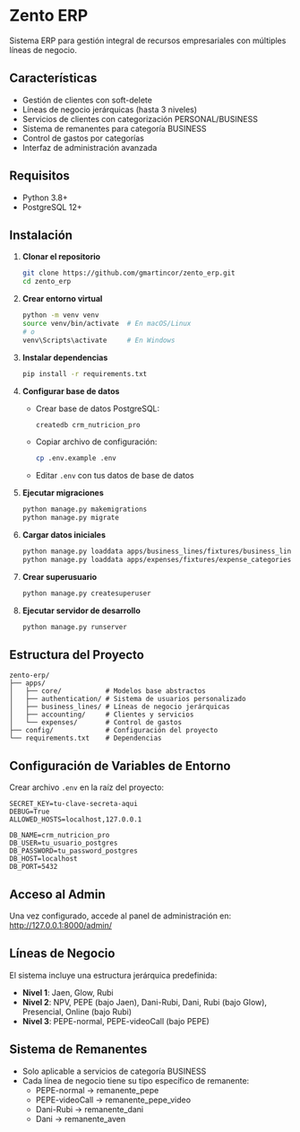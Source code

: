 # Zento ERP

Sistema ERP para gestión integral de recursos empresariales con múltiples líneas de negocio.

## Características

- Gestión de clientes con soft-delete
- Líneas de negocio jerárquicas (hasta 3 niveles)
- Servicios de clientes con categorización PERSONAL/BUSINESS
- Sistema de remanentes para categoría BUSINESS
- Control de gastos por categorías
- Interfaz de administración avanzada

## Requisitos

- Python 3.8+
- PostgreSQL 12+

## Instalación

1. **Clonar el repositorio**
   ```bash
   git clone https://github.com/gmartincor/zento_erp.git
   cd zento_erp
   ```

2. **Crear entorno virtual**
   ```bash
   python -m venv venv
   source venv/bin/activate  # En macOS/Linux
   # o
   venv\Scripts\activate     # En Windows
   ```

3. **Instalar dependencias**
   ```bash
   pip install -r requirements.txt
   ```

4. **Configurar base de datos**
   - Crear base de datos PostgreSQL:
     ```bash
     createdb crm_nutricion_pro
     ```
   
   - Copiar archivo de configuración:
     ```bash
     cp .env.example .env
     ```
   
   - Editar `.env` con tus datos de base de datos

5. **Ejecutar migraciones**
   ```bash
   python manage.py makemigrations
   python manage.py migrate
   ```

6. **Cargar datos iniciales**
   ```bash
   python manage.py loaddata apps/business_lines/fixtures/business_lines.json
   python manage.py loaddata apps/expenses/fixtures/expense_categories.json
   ```

7. **Crear superusuario**
   ```bash
   python manage.py createsuperuser
   ```

8. **Ejecutar servidor de desarrollo**
   ```bash
   python manage.py runserver
   ```

## Estructura del Proyecto

```
zento-erp/
├── apps/
│   ├── core/           # Modelos base abstractos
│   ├── authentication/ # Sistema de usuarios personalizado
│   ├── business_lines/ # Líneas de negocio jerárquicas
│   ├── accounting/     # Clientes y servicios
│   └── expenses/       # Control de gastos
├── config/             # Configuración del proyecto
└── requirements.txt    # Dependencias
```

## Configuración de Variables de Entorno

Crear archivo `.env` en la raíz del proyecto:

```env
SECRET_KEY=tu-clave-secreta-aqui
DEBUG=True
ALLOWED_HOSTS=localhost,127.0.0.1

DB_NAME=crm_nutricion_pro
DB_USER=tu_usuario_postgres
DB_PASSWORD=tu_password_postgres
DB_HOST=localhost
DB_PORT=5432
```

## Acceso al Admin

Una vez configurado, accede al panel de administración en:
http://127.0.0.1:8000/admin/

## Líneas de Negocio

El sistema incluye una estructura jerárquica predefinida:

- **Nivel 1**: Jaen, Glow, Rubi
- **Nivel 2**: NPV, PEPE (bajo Jaen), Dani-Rubi, Dani, Rubi (bajo Glow), Presencial, Online (bajo Rubi)
- **Nivel 3**: PEPE-normal, PEPE-videoCall (bajo PEPE)

## Sistema de Remanentes

- Solo aplicable a servicios de categoría BUSINESS
- Cada línea de negocio tiene su tipo específico de remanente:
  - PEPE-normal → remanente_pepe
  - PEPE-videoCall → remanente_pepe_video
  - Dani-Rubi → remanente_dani
  - Dani → remanente_aven
